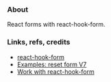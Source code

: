 ### About

React forms with react-hook-form.

### Links, refs, credits

* [react-hook-form](https://react-hook-form.com)
* [Examples: reset form V7](https://github.com/react-hook-form/react-hook-form/blob/master/examples/V7/resetForm.tsx)
* [Work with react-hook-form](https://habr.com/ru/company/timeweb/blog/722108)
  
